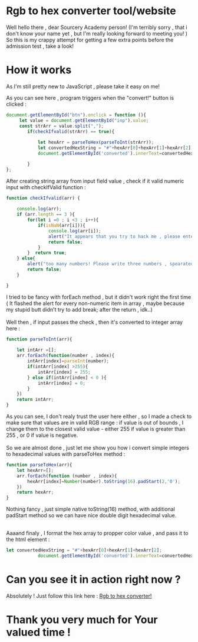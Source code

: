 # Rgb to hex converter tool/website #
Well hello there , dear Sourcery Academy person! (I'm terribly sorry , that i don't know your name yet , but I'm really looking forward to meeting you! )</br>
So this is my crappy attempt for getting a few extra points before the admission test , take a look! 

# How it works #

As I'm still pretty new to JavaScript , please take it easy on me!

As you can see here , program triggers when the "convert!" button is clicked :
```JavaScript
document.getElementById("btn").onclick = function (){
     let value = document.getElementById("inp").value;
     const strArr = value.split(",");
        if(checkIfvalid(strArr) == true){
            
            let hexArr = parseToHex(parseToInt(strArr));
            let convertedHexString = "#"+hexArr[0]+hexArr[1]+hexArr[2];
            document.getElementById('converted').innerText=convertedHexString;

        }
};
```
After creating string array from input field value , check if it valid numeric input with checkIfValid function : 
```JavaScript
function checkIfvalid(arr) {
   
    console.log(arr);
    if (arr.length == 3 ){
        for(let i =0 ; i <3 ; i++){
            if(isNaN(arr[i])){
                console.log(arr[i]);
                alert("It appears that you try to hack me , please enter only numeric values!");
                return false;
            }
        }  return true;
    } else{
        alert("too many numbers! Please write three numbers , spearated by a comma !");
        return false;
    }

}
``` 
I tried to be fancy with forEach method , but it didn't work right the first time ( It flashed the alert for every non-numeric item in array , maybe because my stupid butt didn't try to add break; after the return , idk..) </br></br>
Well then , if input passes the check , then it's converted to integer array here : 
```JavaScript
function parseToInt(arr){
    
    let intArr =[];
    arr.forEach(function(number , index){
        intArr[index]=parseInt(number);
        if(intArr[index] >255){
            intArr[index] = 255;
        } else if(intArr[index] < 0 ){
            intArr[index] = 0;
        }
    })
    return intArr;
}
```
As you can see, I don't realy trust the user here either , so I made a check to make sure that values are in valid RGB range : if value is out of bounds , I change them to the closest  valid value - either 255 if value is greater than 255 , or 0 if value is negative.</br></br>
So we are almost done , just let me show you how i convert simple integers to hexadecimal values with parseToHex method : 
```JavaScript
function parseToHex(arr){
    let hexArr=[];
    arr.forEach(function (number , index){
        hexArr[index]=Number(number).toString(16).padStart(2,'0');
    })
    return hexArr;
}
```
Nothing fancy , just simple native toString(16) method, with additional padStart method so we can have nice double digit hexadecimal value.
</br></br>

Aaaand finaly , I format the hex array to propper color value , and pass it to the html element : 
```JavaScript
let convertedHexString = "#"+hexArr[0]+hexArr[1]+hexArr[2];
            document.getElementById('converted').innerText=convertedHexString;
```

# Can you see it in action right now ?  #

Absolutely ! Just follow this link here : [Rgb to hex converter!]()

# Thank you very much for Your valued time ! #